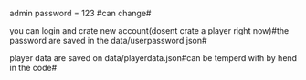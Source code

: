 admin password = 123 #can change#

you can login and crate new account(dosent crate a player right now)#the password are saved in the data/userpassword.json#

player data are saved on data/playerdata.json#can be temperd with by hend in the code#
